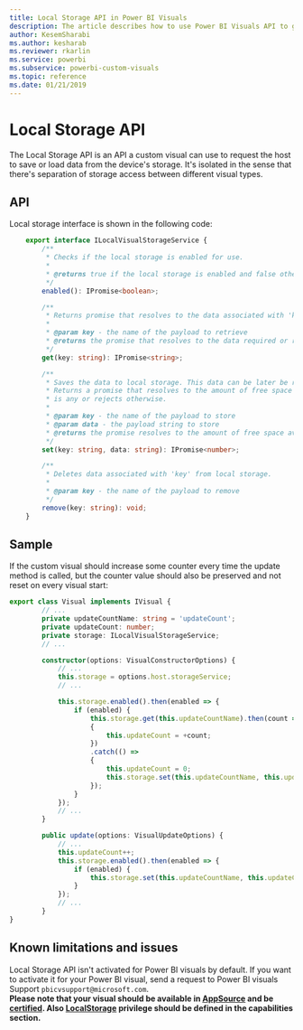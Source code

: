 ```yaml
---
title: Local Storage API in Power BI Visuals
description: The article describes how to use Power BI Visuals API to get access to browser local storage
author: KesemSharabi
ms.author: kesharab
ms.reviewer: rkarlin
ms.service: powerbi
ms.subservice: powerbi-custom-visuals
ms.topic: reference
ms.date: 01/21/2019
---
```


# Local Storage API

The Local Storage API is an API a custom visual can use to request the host to save or load data from the device's storage. It's isolated in the sense that there's separation of storage access between different visual types.

## API

Local storage interface is shown in the following code:

```typescript
    export interface ILocalVisualStorageService {
        /**
         * Checks if the local storage is enabled for use.
         * 
         * @returns true if the local storage is enabled and false otherwise
         */
        enabled(): IPromise<boolean>;

        /**
         * Returns promise that resolves to the data associated with 'key' if it was found or rejects otherwise.
         * 
         * @param key - the name of the payload to retrieve
         * @returns the promise that resolves to the data required or rejects if it wasn't found
         */
        get(key: string): IPromise<string>;

        /**
         * Saves the data to local storage. This data can be later be retrieved using the 'key'.
         * Returns a promise that resolves to the amount of free space available to caller after the save if there 
         * is any or rejects otherwise. 
         * 
         * @param key - the name of the payload to store
         * @param data - the payload string to store
         * @returns the promise resolves to the amount of free space available or rejects if there is no free space to store the data
         */
        set(key: string, data: string): IPromise<number>;

        /**
         * Deletes data associated with 'key' from local storage.
         * 
         * @param key - the name of the payload to remove
         */
        remove(key: string): void;
    }
```

## Sample

If the custom visual should increase some counter every time the update method is called, but the counter value should also be preserved and not reset on every visual start:

```typescript
export class Visual implements IVisual {
        // ...
        private updateCountName: string = 'updateCount';
        private updateCount: number;
        private storage: ILocalVisualStorageService;
        // ...

        constructor(options: VisualConstructorOptions) {
            // ...
            this.storage = options.host.storageService;
            // ...

            this.storage.enabled().then(enabled => {
                if (enabled) {
                    this.storage.get(this.updateCountName).then(count =>
                    {
                        this.updateCount = +count;
                    })
                    .catch(() =>
                    {
                        this.updateCount = 0;
                        this.storage.set(this.updateCountName, this.updateCount.toString());
                    });
                }
            });
            // ...
        }

        public update(options: VisualUpdateOptions) {
            // ...
            this.updateCount++;
            this.storage.enabled().then(enabled => {
                if (enabled) {
                    this.storage.set(this.updateCountName, this.updateCount.toString());
                }
            });
            // ...
        }
}
```

## Known limitations and issues

Local Storage API isn't activated for Power BI visuals by default. If you want to activate it for your Power BI visual, send a request to Power BI visuals Support `pbicvsupport@microsoft.com`.  
**Please note that your visual should be available in [AppSource](https://appsource.microsoft.com/en-us/marketplace/apps?product=power-bi-visuals) and be [certified](https://powerbi.microsoft.com/en-us/documentation/powerbi-custom-visuals-certified/). Also [LocalStorage](./capabilities.md#access-browser-local-storage) privilege should be defined in the capabilities section.**
